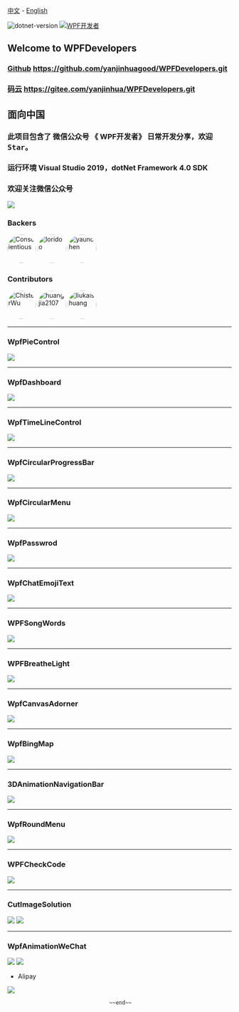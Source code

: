  [中文](https://github.com/yanjinhuagood/WPFDevelopers/blob/master/README.md) - [English](https://github.com/yanjinhuagood/WPFDevelopers/blob/master/README-en.md)   
 
 ![dotnet-version](https://img.shields.io/badge/.net-%3E%3D4.0-blue.svg)   <a target="_blank" href="https://qm.qq.com/cgi-bin/qm/qr?k=B61RFy2vvpaKLEDxaW6NsDpPZA-eSyFh&jump_from=webapi"><img border="0" src="https://pub.idqqimg.com/wpa/images/group.png" alt="WPF开发者" title="WPF开发者"></a>


## Welcome to WPFDevelopers    

### [Github](https://github.com/yanjinhuagood/WPFDevelopers.git) https://github.com/yanjinhuagood/WPFDevelopers.git  

### [码云](https://gitee.com/yanjinhua/WPFDevelopers.git) https://gitee.com/yanjinhua/WPFDevelopers.git  

## 面向中国  

### 此项目包含了 微信公众号 《 WPF开发者》 日常开发分享，欢迎<kbd>Star</kbd>。   

### 运行环境 Visual Studio 2019，dotNet Framework 4.0 SDK  

### 欢迎关注微信公众号  

<img src="/resources/wxgzh.jpg"/>  

### Backers   

<a href="https://github.com/Conscientious" target="_blank"><img style="border-radius:50%!important" width="64px" alt="Conscientious" src="https://avatars.githubusercontent.com/u/10725479?s=64&v=4"></a>   <a href="https://github.com/loridoo" target="_blank"><img style="border-radius:50%!important" width="64px" alt="loridoo" src="https://avatars.githubusercontent.com/u/5158233?v=4"></a>   <a href="https://github.com/yaunchen" target="_blank"><img style="border-radius:50%!important" width="64px" alt="yaunchen" src="https://avatars.githubusercontent.com/u/85333100?v=4"></a> 

### Contributors  
<a href="https://github.com/ChisterWu" target="_blank"><img style="border-radius:50%!important" width="64px" alt="ChisterWu" src="https://avatars.githubusercontent.com/u/28770378?v=4"></a>  <a href="https://github.com/huangjia2107" target="_blank"><img style="border-radius:50%!important" width="64px" alt="huangjia2107" src="https://avatars.githubusercontent.com/u/13675358?v=4"></a>  <a href="https://github.com/liukaishuang" target="_blank"><img style="border-radius:50%!important" width="64px" alt="liukaishuang" src="https://avatars.githubusercontent.com/u/25221289?v=4"></a>      

***
### WpfPieControl

<img src="/WpfPieControl/resources/WpfPieControl.gif"/>  

----------

### WpfDashboard

<img src="/WpfDashboard/resources/WpfDashboard.gif"/>  

----------

### WpfTimeLineControl

<img src="/WpfTimeLineControl/resources/WpfTimeLineControl.gif"/>  

----------

### WpfCircularProgressBar

<img src="/WpfCircularProgressBar/resources/WpfCircularProgressBar.gif"/>  

----------

### WpfCircularMenu

<img src="/WpfCircularMenu/resources/WpfCircularMenu.gif"/>  

----------

### WpfPasswrod

<img src="/WpfPasswrod/resources/WpfPasswrod.gif"/>  

----------

### WpfChatEmojiText

<img src="/WpfChatEmojiText/resources/WpfChatEmojiText.gif"/>  

----------

### WPFSongWords

<img src="/WPFSongWords/resources/SongWords.gif"/>  

----------

### WPFBreatheLight

<img src="/WPFBreatheLight/resources/breathe.gif"/>  

----------

### WpfCanvasAdorner  

<img src="/WpfCanvasAdorner/resources/canvas.gif"/>   

----------

### WpfBingMap 

<img src="/WPFBingMap/resources/amap.gif"/>   

----------

### 3DAnimationNavigationBar

<img src="/3DAnimationNavigationBar/resources/GIFBar.gif"/>   

----------

### WpfRoundMenu

<img src="/WpfRoundMenu/resources/roundMenu.gif"/>  

----------


### WPFCheckCode

<img src="/WPFCheckCode/resources/code.gif"/>  

----------

### CutImageSolution

<img src="/CutImageSolution/resources/GIFCut.gif"/>

<img src="/CutImageSolution/resources/1.gif"/>  

----------

### WpfAnimationWeChat

<img src="/WpfAnimationWeChat/resources/0.gif"/>  
<img src="/WpfAnimationWeChat/resources/1.gif"/>  

* Alipay

<img src="/resources/Alipay.png"/>

									~~end~~

